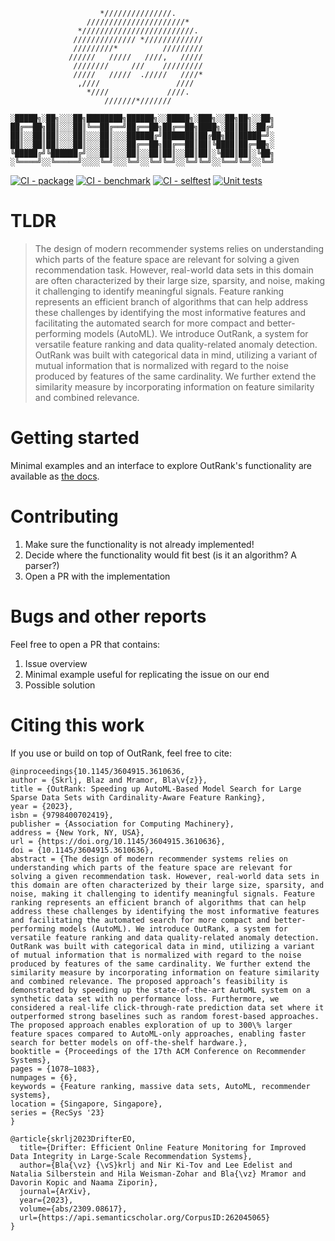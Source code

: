                         *///////////////.
                     //////////////////////*
                   */////////////////////////.
                  ////////////// */////////////
                  /////////*          /////////
                 //////   /////   ////,   /////
                  ////////     ///    /////////
                  /////   /////  ./////   ////*
                   ,////                 ////
                     *////             ////.
                         ///////*///////

    ░█████╗░██╗░░░██╗████████╗██████╗░░█████╗░███╗░░██╗██╗░░██╗
    ██╔══██╗██║░░░██║╚══██╔══╝██╔══██╗██╔══██╗████╗░██║██║░██╔╝
    ██║░░██║██║░░░██║░░░██║░░░██████╔╝███████║██╔██╗██║█████═╝░
    ██║░░██║██║░░░██║░░░██║░░░██╔══██╗██╔══██║██║╚████║██╔═██╗░
    ╚█████╔╝╚██████╔╝░░░██║░░░██║░░██║██║░░██║██║░╚███║██║░╚██╗
    ░╚════╝░░╚═════╝░░░░╚═╝░░░╚═╝░░╚═╝╚═╝░░╚═╝╚═╝░░╚══╝╚═╝░░╚═╝

[![CI - package](https://github.com/outbrain/outrank/actions/workflows/python-package.yml/badge.svg)](https://github.com/outbrain/outrank/actions/workflows/python-package.yml) [![CI - benchmark](https://github.com/outbrain/outrank/actions/workflows/benchmarks.yml/badge.svg)](https://github.com/outbrain/outrank/actions/workflows/benchmarks.yml) [![CI - selftest](https://github.com/outbrain/outrank/actions/workflows/selftest.yml/badge.svg)](https://github.com/outbrain/outrank/actions/workflows/selftest.yml) [![Unit tests](https://github.com/outbrain/outrank/actions/workflows/python-unit.yml/badge.svg)](https://github.com/outbrain/outrank/actions/workflows/python-unit.yml)

# TLDR
> The design of modern recommender systems relies on understanding which parts of the feature space are relevant for solving a given recommendation task. However, real-world data sets in this domain are often characterized by their large size, sparsity, and noise, making it challenging to identify meaningful signals. Feature ranking represents an efficient branch of algorithms that can help address these challenges by identifying the most informative features and facilitating the automated search for more compact and better-performing models (AutoML). We introduce OutRank, a system for versatile feature ranking and data quality-related anomaly detection. OutRank was built with categorical data in mind, utilizing a variant of mutual information that is normalized with regard to the noise produced by features of the same cardinality. We further extend the similarity measure by incorporating information on feature similarity and combined relevance.

# Getting started
Minimal examples and an interface to explore OutRank's functionality are available as [the docs](https://outbrain-inc.github.io/outrank/outrank.html).

# Contributing
1. Make sure the functionality is not already implemented!
2. Decide where the functionality would fit best (is it an algorithm? A parser?)
3. Open a PR with the implementation

# Bugs and other reports
Feel free to open a PR that contains:
1. Issue overview
2. Minimal example useful for replicating the issue on our end
3. Possible solution

# Citing this work
If you use or build on top of OutRank, feel free to cite:

```
@inproceedings{10.1145/3604915.3610636,
author = {Skrlj, Blaz and Mramor, Bla\v{z}},
title = {OutRank: Speeding up AutoML-Based Model Search for Large Sparse Data Sets with Cardinality-Aware Feature Ranking},
year = {2023},
isbn = {9798400702419},
publisher = {Association for Computing Machinery},
address = {New York, NY, USA},
url = {https://doi.org/10.1145/3604915.3610636},
doi = {10.1145/3604915.3610636},
abstract = {The design of modern recommender systems relies on understanding which parts of the feature space are relevant for solving a given recommendation task. However, real-world data sets in this domain are often characterized by their large size, sparsity, and noise, making it challenging to identify meaningful signals. Feature ranking represents an efficient branch of algorithms that can help address these challenges by identifying the most informative features and facilitating the automated search for more compact and better-performing models (AutoML). We introduce OutRank, a system for versatile feature ranking and data quality-related anomaly detection. OutRank was built with categorical data in mind, utilizing a variant of mutual information that is normalized with regard to the noise produced by features of the same cardinality. We further extend the similarity measure by incorporating information on feature similarity and combined relevance. The proposed approach’s feasibility is demonstrated by speeding up the state-of-the-art AutoML system on a synthetic data set with no performance loss. Furthermore, we considered a real-life click-through-rate prediction data set where it outperformed strong baselines such as random forest-based approaches. The proposed approach enables exploration of up to 300\% larger feature spaces compared to AutoML-only approaches, enabling faster search for better models on off-the-shelf hardware.},
booktitle = {Proceedings of the 17th ACM Conference on Recommender Systems},
pages = {1078–1083},
numpages = {6},
keywords = {Feature ranking, massive data sets, AutoML, recommender systems},
location = {Singapore, Singapore},
series = {RecSys '23}
}

@article{skrlj2023DrifterEO,
  title={Drifter: Efficient Online Feature Monitoring for Improved Data Integrity in Large-Scale Recommendation Systems},
  author={Bla{\vz} {\vS}krlj and Nir Ki-Tov and Lee Edelist and Natalia Silberstein and Hila Weisman-Zohar and Bla{\vz} Mramor and Davorin Kopic and Naama Ziporin},
  journal={ArXiv},
  year={2023},
  volume={abs/2309.08617},
  url={https://api.semanticscholar.org/CorpusID:262045065}
}
```
